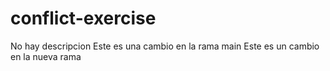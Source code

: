 # conflict-exercise
No hay descripcion
Este es una cambio en la rama main
Este es un cambio en la nueva rama
